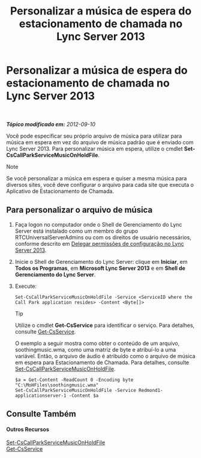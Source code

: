 ﻿---
title: Personalizar a música de espera do estacionamento de chamada no Lync Server 2013
TOCTitle: Personalizar a música de espera do estacionamento de chamada no Lync Server 2013
ms:assetid: 3d78e6f9-a4ae-49f4-a89f-4515acb49dac
ms:mtpsurl: https://technet.microsoft.com/pt-br/library/JJ688031(v=OCS.15)
ms:contentKeyID: 49886186
ms.date: 05/19/2016
mtps_version: v=OCS.15
ms.translationtype: HT
---

# Personalizar a música de espera do estacionamento de chamada no Lync Server 2013

 

_**Tópico modificado em:** 2012-09-10_

Você pode especificar seu próprio arquivo de música para utilizar para música em espera em vez do arquivo de música padrão que é enviado com Lync Server 2013. Para personalizar música em espera, utilize o cmdlet **Set-CsCallParkServiceMusicOnHoldFile**.

> [!NOTE]  
> Se você personalizar a música em espera e quiser a mesma música para diversos sites, você deve configurar o arquivo para cada site que executa o Aplicativo de Estacionamento de Chamada.

## Para personalizar o arquivo de música

1.  Faça logon no computador onde o Shell de Gerenciamento do Lync Server está instalado como um membro do grupo RTCUniversalServerAdmins ou com os direitos de usuário necessários, conforme descrito em [Delegar permissões de configuração no Lync Server 2013](lync-server-2013-delegate-setup-permissions.md).

2.  Inicie o Shell de Gerenciamento do Lync Server: clique em **Iniciar**, em **Todos os Programas**, em **Microsoft Lync Server 2013** e em **Shell de Gerenciamento do Lync Server**.

3.  Execute:
    
        Set-CsCallParkServiceMusicOnHoldFile -Service <ServiceID where the Call Park application resides> -Content <Byte[]>
    

    > [!TIP]
    > Utilize o cmdlet <STRONG>Get-CsService</STRONG> para identificar o serviço. Para detalhes, consulte <A href="https://docs.microsoft.com/en-us/powershell/module/skype/Get-CsService">Get-CsService</A>.

    
    O exemplo a seguir mostra como obter o conteúdo de um arquivo, soothingmusic.wma, como uma matriz de byte e atribuí-lo a uma variável. Então, o arquivo de áudio é atribuído como o arquivo de música em espera para Estacionamento de Chamada. Para detalhes, consulte [Set-CsCallParkServiceMusicOnHoldFile](https://docs.microsoft.com/en-us/powershell/module/skype/Set-CsCallParkServiceMusicOnHoldFile).
    
        $a = Get-Content -ReadCount 0 -Encoding byte "C:\MoHFiles\soothingmusic.wma"
        Set-CsCallParkServiceMusicOnHoldFile -Service Redmond1-applicationserver-1 -Content $a

## Consulte Também

#### Outros Recursos

[Set-CsCallParkServiceMusicOnHoldFile](https://docs.microsoft.com/en-us/powershell/module/skype/Set-CsCallParkServiceMusicOnHoldFile)  
[Get-CsService](https://docs.microsoft.com/en-us/powershell/module/skype/Get-CsService)

